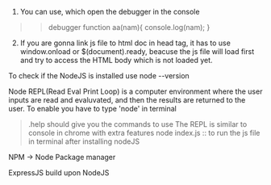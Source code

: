 1. You can use, which open the debugger in the console
>>debugger
function aa(nam){
console.log(nam);
}

2. If you are gonna link js file to html doc in head tag, it has to use window.onload or $(document).ready, beacuse the js file will load first and try to access the HTML body which is not loaded yet.

To check if the NodeJS is installed use
node --version

Node REPL(Read Eval Print Loop)
is a computer environment where the user inputs are read and evaluvated, and then the results are returned to the user.
To enable you have to type 'node' in terminal
>.help should give you the commands to use
The REPL is similar to console in chrome with extra features
node index.js :: to run the js file in terminal after installing nodeJS

NPM -> Node Package manager

ExpressJS build upon NodeJS